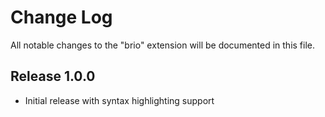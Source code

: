 # Change Log

All notable changes to the "brio" extension will be documented in this file.

## Release 1.0.0

- Initial release with syntax highlighting support